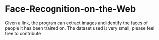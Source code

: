 # Face-Recognition-on-the-Web
Given a link, the program can extract images and identify the faces of people it has been trained on. The dataset used is very small, please feel free to contribute
